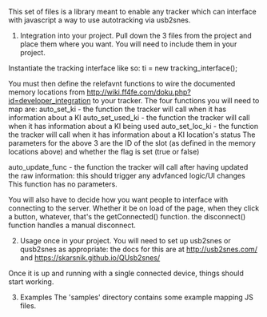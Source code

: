 This set of files is a library meant to enable any tracker which can interface with javascript a way to use autotracking via usb2snes.

1) Integration into your project.
Pull down the 3 files from the project and place them where you want. You will need to include them in your project.

Instantiate the tracking interface like so: ti = new tracking_interface();

You must then define the relefavnt functions to wire the documented memory locations from http://wiki.ff4fe.com/doku.php?id=developer_integration to your tracker. The four functions you will need to map are:
auto_set_ki - the function the tracker will call when it has information about a KI
auto_set_used_ki - the function the tracker will call when it has information about a KI being used
auto_set_loc_ki - the function the tracker will call when it has information about a KI location's status
The parameters for the above 3 are the ID of the slot (as defined in the memory locations above) and whether the flag is set (true or false)

auto_update_func - the function the tracker will call after having updated the raw information: this should trigger any advfanced logic/UI changes
This function has no parameters.

You will also have to decide how you want people to interface with connecting to the server. Whether it be on load of the page, when they click a button, whatever, that's the getConnected() function. the disconnect() function handles a manual disconnect.

2) Usage once in your project.
You will need to set up usb2snes or qusb2snes as appropriate: the docs for this are at http://usb2snes.com/ and https://skarsnik.github.io/QUsb2snes/ 

Once it is up and running with a single connected device, things should start working.

3) Examples
The 'samples' directory contains some example mapping JS files.
